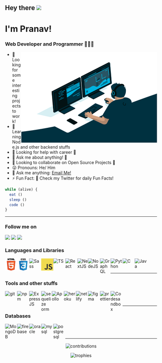 ## Hey there <img src="https://media.giphy.com/media/hvRJCLFzcasrR4ia7z/giphy.gif" width="25px">

# I'm Pranav!

### Web Developer and Programmer 👨🏻‍💻

<img align="right" alt="GIF" src="https://github.com/PranavGPR/PranavGPR/blob/master/code.gif?raw=true" width="450" height="300" />
  
 - 🔭 Looking for some interesting projects to work!
 - 🌱 Learning Node.js and other backend stuffs
 - 🤔 Looking for help with career 🏢
 - 💬 Ask me about anything! 🤗
 - 👯 Looking to collaborate on Open Source Projects 💖
 - 😜 Pronouns: He/ Him
 - 💭 Ask me anything: [Email Me!](mailto:pranav.gnanasekar23@gmail.com "Mail to Pranav")
 - ⚡ Fun Fact: 📲 Check my Twitter for daily Fun Facts!

 ```javascript
 while (alive) {
   eat ()
   sleep ()
   code ()
 }
 ```
 
 ***

### Follow me on

[<img height="30" src="https://img.shields.io/badge/twitter-%231DA1F2.svg?&style=for-the-badge&logo=twitter&logoColor=white" />][twitter]
[<img height="30" src = "https://img.shields.io/badge/instagram-%23E4405F.svg?&style=for-the-badge&logo=instagram&logoColor=white">][Instagram] 
[<img height="30" src="https://img.shields.io/badge/linkedin-%230077B5.svg?&style=for-the-badge&logo=linkedin&logoColor=white" />][LinkedIn]

### Languages and Libraries
<img align="left" alt="HTML5" width="40px" src="https://raw.githubusercontent.com/github/explore/80688e429a7d4ef2fca1e82350fe8e3517d3494d/topics/html/html.png" />
<img align="left" alt="CSS3" width="40px" src="https://raw.githubusercontent.com/github/explore/80688e429a7d4ef2fca1e82350fe8e3517d3494d/topics/css/css.png" />
<img align="left" alt="Sass" width="40px" src="https://www.vectorlogo.zone/logos/sass-lang/sass-lang-icon.svg" />
<img align="left" alt="JS" width="40px" src="https://raw.githubusercontent.com/github/explore/80688e429a7d4ef2fca1e82350fe8e3517d3494d/topics/javascript/javascript.png" />
<img align="left" alt="TS" width="40px" src="https://www.vectorlogo.zone/logos/typescriptlang/typescriptlang-icon.svg" />
<img align="left" alt="React" width="40px" src="https://www.vectorlogo.zone/logos/reactjs/reactjs-icon.svg" />
<img align="left" alt="NextJS" width="35px" src="https://cdn.worldvectorlogo.com/logos/next-js.svg" />
<img align="left" alt="NodeJS" width="40px" src="https://www.vectorlogo.zone/logos/nodejs/nodejs-icon.svg" />
<img align="left" alt="GraphQL" width="35px" src="https://www.vectorlogo.zone/logos/graphql/graphql-icon.svg" />
<img align="left" alt="Python" width="40px" src="https://www.vectorlogo.zone/logos/python/python-icon.svg" />
<img align="left" alt="C" width="40px" src="https://img.icons8.com/color/48/000000/c-programming.png" />
<img align="left" alt="Java" width="40px" src="https://www.vectorlogo.zone/logos/java/java-icon.svg" />
<br />
<br />
<hr />

### Tools and other stuffs
<img align="left" alt="git" width="40px" src="https://www.vectorlogo.zone/logos/git-scm/git-scm-icon.svg" />
<img align="left" alt="npm" width="40px" src="https://www.vectorlogo.zone/logos/npmjs/npmjs-icon.svg" />
<img align="left" alt="ExpressJS" width="40px" src="https://www.vectorlogo.zone/logos/expressjs/expressjs-icon.svg" />
<img align="left" alt="sequelize orm" width="35px" src="https://cdn.worldvectorlogo.com/logos/sequelize.svg" />
<img align="left" alt="Apollo" width="40px" src="https://www.vectorlogo.zone/logos/apollographql/apollographql-icon.svg" />
<img align="left" alt="heroku" width="40px" src="https://www.vectorlogo.zone/logos/heroku/heroku-icon.svg" />
<img align="left" alt="netlify" width="40px" src="https://www.vectorlogo.zone/logos/netlify/netlify-icon.svg" />
<img align="left" alt="figma" width="40px" src="https://www.vectorlogo.zone/logos/figma/figma-icon.svg" />
<img align="left" alt="prettier" width="35px" src="https://cdn.worldvectorlogo.com/logos/prettier-2.svg" />
<img align="left" alt="Codesandbox" width="40px" src="https://raw.githubusercontent.com/simple-icons/simple-icons/master/icons/codesandbox.svg" />
<br />
<br />
<hr />

### Databases
<img align="left" alt="MongoDB" width="40px" src="https://www.vectorlogo.zone/logos/mongodb/mongodb-icon.svg" />
<img align="left" alt="firebase" width="40px" src="https://www.vectorlogo.zone/logos/firebase/firebase-icon.svg" />
<img align="left" alt="oracle" width="40px" src="https://www.vectorlogo.zone/logos/oracle/oracle-icon.svg" />
<img align="left" alt="mysql" width="40px" src="https://www.vectorlogo.zone/logos/mysql/mysql-icon.svg" />
<img align="left" alt="postgresql" width="40px" src="https://www.vectorlogo.zone/logos/postgresql/postgresql-icon.svg" />
<br />
<br />
<hr />

<p align="center">
<img align="center" src="https://github-readme-streak-stats.herokuapp.com/?user=pranavgpr&theme=tokyonight&ring=15f4ee&fire=15f4ee&currStreakNum=a35eff&currStreakLabel=a35eff&sideLabels=4296f5&sideNums=4296f5" alt="contributions" />
</p>

<p align="center">
<img src="https://github-profile-trophy.vercel.app/?username=pranavgpr&title=Issues,Followers,PullRequest,MultipleLang,Stars,Commit&theme=nord&no-bg=true&no-frame=true&column=3" alt="trophies" />
</p>

[LinkedIn]: https://www.linkedin.com/in/pranav-g-7122111b5/
[twitter]: https://twitter.com/pranavgpr
[Instagram]: https://instagram.com/i_m_mystrix
